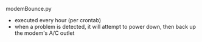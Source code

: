 modemBounce.py
   - executed every hour (per crontab)
   - when a problem is detected, it will attempt to power down, then back up the modem's A/C outlet


